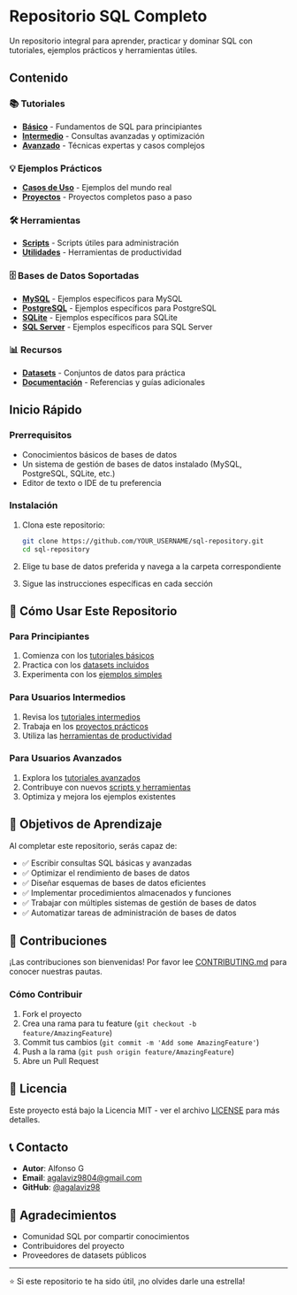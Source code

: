 # Repositorio SQL Completo

Un repositorio integral para aprender, practicar y dominar SQL con tutoriales, ejemplos prácticos y herramientas útiles.

## Contenido

### 📚 Tutoriales
- **[Básico](./tutoriales/basico/)** - Fundamentos de SQL para principiantes
- **[Intermedio](./tutoriales/intermedio/)** - Consultas avanzadas y optimización
- **[Avanzado](./tutoriales/avanzado/)** - Técnicas expertas y casos complejos

### 💡 Ejemplos Prácticos
- **[Casos de Uso](./ejemplos/casos-uso/)** - Ejemplos del mundo real
- **[Proyectos](./ejemplos/proyectos/)** - Proyectos completos paso a paso

### 🛠️ Herramientas
- **[Scripts](./herramientas/scripts/)** - Scripts útiles para administración
- **[Utilidades](./herramientas/utilidades/)** - Herramientas de productividad

### 🗄️ Bases de Datos Soportadas
- **[MySQL](./bases-datos/mysql/)** - Ejemplos específicos para MySQL
- **[PostgreSQL](./bases-datos/postgresql/)** - Ejemplos específicos para PostgreSQL
- **[SQLite](./bases-datos/sqlite/)** - Ejemplos específicos para SQLite
- **[SQL Server](./bases-datos/sql-server/)** - Ejemplos específicos para SQL Server

### 📊 Recursos
- **[Datasets](./recursos/datasets/)** - Conjuntos de datos para práctica
- **[Documentación](./recursos/documentacion/)** - Referencias y guías adicionales

## Inicio Rápido

### Prerrequisitos
- Conocimientos básicos de bases de datos
- Un sistema de gestión de bases de datos instalado (MySQL, PostgreSQL, SQLite, etc.)
- Editor de texto o IDE de tu preferencia

### Instalación
1. Clona este repositorio:
   ```bash
   git clone https://github.com/YOUR_USERNAME/sql-repository.git
   cd sql-repository
   ```

2. Elige tu base de datos preferida y navega a la carpeta correspondiente
3. Sigue las instrucciones específicas en cada sección

## 📖 Cómo Usar Este Repositorio

### Para Principiantes
1. Comienza con los [tutoriales básicos](./tutoriales/basico/)
2. Practica con los [datasets incluidos](./recursos/datasets/)
3. Experimenta con los [ejemplos simples](./ejemplos/casos-uso/)

### Para Usuarios Intermedios
1. Revisa los [tutoriales intermedios](./tutoriales/intermedio/)
2. Trabaja en los [proyectos prácticos](./ejemplos/proyectos/)
3. Utiliza las [herramientas de productividad](./herramientas/utilidades/)

### Para Usuarios Avanzados
1. Explora los [tutoriales avanzados](./tutoriales/avanzado/)
2. Contribuye con nuevos [scripts y herramientas](./herramientas/scripts/)
3. Optimiza y mejora los ejemplos existentes

## 🎯 Objetivos de Aprendizaje

Al completar este repositorio, serás capaz de:

- ✅ Escribir consultas SQL básicas y avanzadas
- ✅ Optimizar el rendimiento de bases de datos
- ✅ Diseñar esquemas de bases de datos eficientes
- ✅ Implementar procedimientos almacenados y funciones
- ✅ Trabajar con múltiples sistemas de gestión de bases de datos
- ✅ Automatizar tareas de administración de bases de datos

## 🤝 Contribuciones

¡Las contribuciones son bienvenidas! Por favor lee [CONTRIBUTING.md](./CONTRIBUTING.md) para conocer nuestras pautas.

### Cómo Contribuir
1. Fork el proyecto
2. Crea una rama para tu feature (`git checkout -b feature/AmazingFeature`)
3. Commit tus cambios (`git commit -m 'Add some AmazingFeature'`)
4. Push a la rama (`git push origin feature/AmazingFeature`)
5. Abre un Pull Request

## 📄 Licencia

Este proyecto está bajo la Licencia MIT - ver el archivo [LICENSE](./LICENSE) para más detalles.

## 📞 Contacto

- **Autor**: Alfonso G
- **Email**: agalaviz9804@gmail.com
- **GitHub**: [@agalaviz98](https://github.com/agalaviz98)

## 🙏 Agradecimientos

- Comunidad SQL por compartir conocimientos
- Contribuidores del proyecto
- Proveedores de datasets públicos

---

⭐ Si este repositorio te ha sido útil, ¡no olvides darle una estrella!

